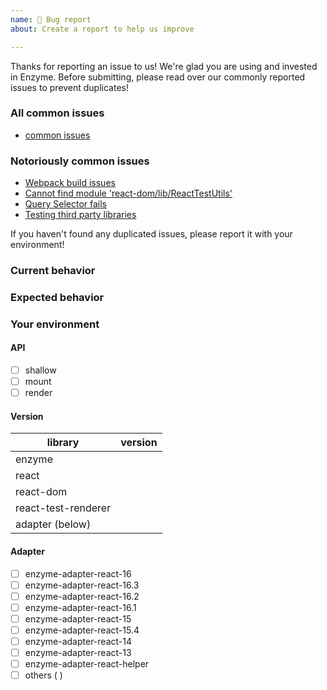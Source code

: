 ```yaml
---
name: 🐛 Bug report
about: Create a report to help us improve

---
```

Thanks for reporting an issue to us! We're glad you are using and invested in Enzyme.
Before submitting, please read over our commonly reported issues to prevent duplicates!

### All common issues

* [common issues](../blob/master/docs/common-issues.md)

### Notoriously common issues

* [Webpack build issues](../blob/master/docs/common-issues.md#webpack-build-issues)
* [Cannot find module 'react-dom/lib/ReactTestUtils'](../blob/master/docs/common-issues.md#error-cannot-find-module-react-domlibreacttestutils)
* [Query Selector fails](../blob/master/docs/common-issues.md#query-selector-fails)
* [Testing third party libraries](../blob/master/docs/common-issues.md#testing-third-party-libraries)

If you haven't found any duplicated issues, please report it with your environment!

### Current behavior

### Expected behavior

### Your environment

#### API

- [ ] shallow
- [ ] mount
- [ ] render

#### Version

| library             | version
| ------------------- | -------
| enzyme              | 
| react               | 
| react-dom           | 
| react-test-renderer | 
| adapter (below)     | 

#### Adapter

- [ ] enzyme-adapter-react-16
- [ ] enzyme-adapter-react-16.3
- [ ] enzyme-adapter-react-16.2
- [ ] enzyme-adapter-react-16.1
- [ ] enzyme-adapter-react-15
- [ ] enzyme-adapter-react-15.4
- [ ] enzyme-adapter-react-14
- [ ] enzyme-adapter-react-13
- [ ] enzyme-adapter-react-helper
- [ ] others ( ) 
